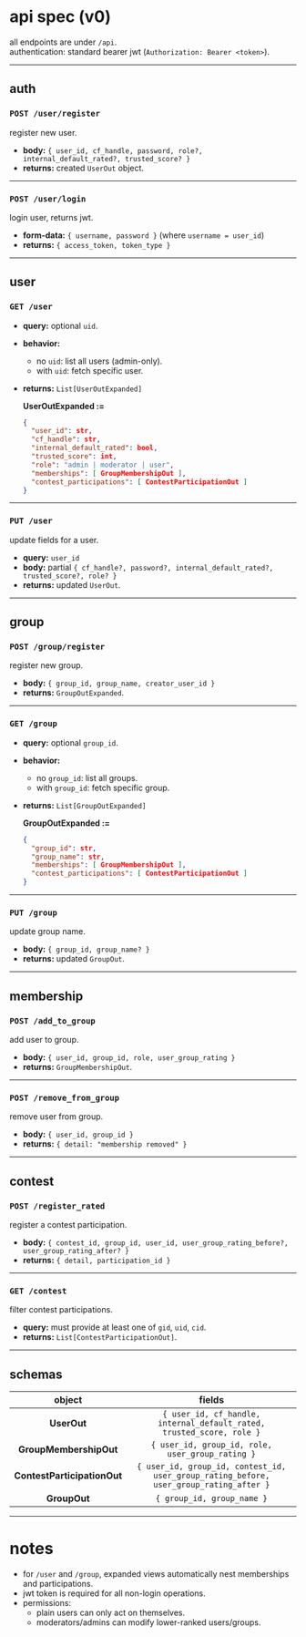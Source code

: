 # api spec (v0)

all endpoints are under `/api`.  
authentication: standard bearer jwt (`Authorization: Bearer <token>`).

---

## auth

### `POST /user/register`
register new user.

- **body:** `{ user_id, cf_handle, password, role?, internal_default_rated?, trusted_score? }`
- **returns:** created `UserOut` object.

---

### `POST /user/login`
login user, returns jwt.

- **form-data:** `{ username, password }` (where `username = user_id`)
- **returns:** `{ access_token, token_type }`

---

## user

### `GET /user`
- **query:** optional `uid`.
- **behavior:**
  - no `uid`: list all users (admin-only).
  - with `uid`: fetch specific user.
- **returns:** `List[UserOutExpanded]`
  
  **UserOutExpanded :=**
  ```json
  {
    "user_id": str,
    "cf_handle": str,
    "internal_default_rated": bool,
    "trusted_score": int,
    "role": "admin | moderator | user",
    "memberships": [ GroupMembershipOut ],
    "contest_participations": [ ContestParticipationOut ]
  }
  ```

---

### `PUT /user`
update fields for a user.

- **query:** `user_id`
- **body:** partial `{ cf_handle?, password?, internal_default_rated?, trusted_score?, role? }`
- **returns:** updated `UserOut`.

---

## group

### `POST /group/register`
register new group.

- **body:** `{ group_id, group_name, creator_user_id }`
- **returns:** `GroupOutExpanded`.

---

### `GET /group`
- **query:** optional `group_id`.
- **behavior:**
  - no `group_id`: list all groups.
  - with `group_id`: fetch specific group.
- **returns:** `List[GroupOutExpanded]`

  **GroupOutExpanded :=**
  ```json
  {
    "group_id": str,
    "group_name": str,
    "memberships": [ GroupMembershipOut ],
    "contest_participations": [ ContestParticipationOut ]
  }
  ```

---

### `PUT /group`
update group name.

- **body:** `{ group_id, group_name? }`
- **returns:** updated `GroupOut`.

---

## membership

### `POST /add_to_group`
add user to group.

- **body:** `{ user_id, group_id, role, user_group_rating }`
- **returns:** `GroupMembershipOut`.

---

### `POST /remove_from_group`
remove user from group.

- **body:** `{ user_id, group_id }`
- **returns:** `{ detail: "membership removed" }`

---

## contest

### `POST /register_rated`
register a contest participation.

- **body:** `{ contest_id, group_id, user_id, user_group_rating_before?, user_group_rating_after? }`
- **returns:** `{ detail, participation_id }`

---

### `GET /contest`
filter contest participations.

- **query:** must provide at least one of `gid`, `uid`, `cid`.
- **returns:** `List[ContestParticipationOut]`.

---

## schemas

| object | fields |
|:------:|:------:|
| **UserOut** | `{ user_id, cf_handle, internal_default_rated, trusted_score, role }` |
| **GroupMembershipOut** | `{ user_id, group_id, role, user_group_rating }` |
| **ContestParticipationOut** | `{ user_id, group_id, contest_id, user_group_rating_before, user_group_rating_after }` |
| **GroupOut** | `{ group_id, group_name }` |

---

# notes

- for `/user` and `/group`, expanded views automatically nest memberships and participations.
- jwt token is required for all non-login operations.
- permissions:
  - plain users can only act on themselves.
  - moderators/admins can modify lower-ranked users/groups.

